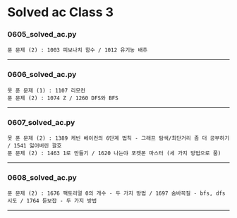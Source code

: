 # Solved ac Class 3



### 0605_solved_ac.py

```
푼 문제 (2) : 1003 피보나치 함수 / 1012 유기농 배추
```

---



### 0606_solved_ac.py

```
못 푼 문제 (1) : 1107 리모컨
푼 문제 (2) : 1074 Z / 1260 DFS와 BFS
```

---



### 0607_solved_ac.py

```
못 푼 문제 (2) : 1389 케빈 베이컨의 6단계 법칙 - 그래프 탐색/최단거리 좀 더 공부하기 / 1541 잃어버린 괄호
푼 문제 (2) : 1463 1로 만들기 / 1620 나는야 포켓몬 마스터 (세 가지 방법으로 품)
```

---



### 0608_solved_ac.py

```
푼 문제 (2) : 1676 팩토리얼 0의 개수 - 두 가지 방법 / 1697 숨바꼭질 - bfs, dfs 시도 / 1764 듣보잡 - 두 가지 방법
```

---

